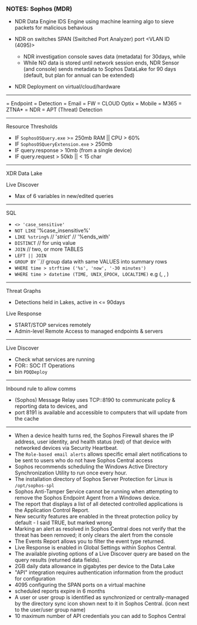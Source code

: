 ### NOTES: Sophos (MDR)

- NDR Data Engine IDS Engine using machine learning algo to sieve packets for malicious behavious

- NDR on switches SPAN (Switched Port Analyzer) port <VLAN ID (4095)>
	+ NDR investigation console saves data (metadata) for 30days, while
	+ While NO data is stored until network session ends, NDR Sensor (and console) sends metadata to Sophos DataLake for 90 days (default, but plan for annual can be extended)

- NDR Deployment on virtual/cloud/hardware

-----------------------------------------------------------
= Endpoint
= Detection
= Email
= FW
= CLOUD Optix
= Mobile
= M365
= ZTNA*
= NDR
= APT (Threat) Detection

-----------------------------------------------------------
Resource Thresholds
+ IF `SophosOSQuery.exe` >= 250mb RAM || CPU > 60%
+ IF `SophosOSQueryExtension.exe` > 250mb
+ IF query.response > 10mb (from a single device)
+ IF query.request > 50kb || < 15 char

-----------------------------------------------------------
XDR Data Lake

Live Discover
+ Max of 6 variables in new/edited queries

-----------------------------------------------------------
SQL
+ `<> 'case_sensitive'`
+ `NOT LIKE` '%case_insensitive%'
+ `LIKE %string%` // '$strict$'  // '%ends_with'
+ `DISTINCT` 	// for uniq value
+ `JOIN` 	// two, or more TABLES
+ `LEFT || JOIN`
+ `GROUP BY` ``// group data with same VALUES into summary rows
+ `WHERE time > strftime ('%s', 'now', '-30 minutes')`
+ `WHERE time > datetime (TIME, UNIX_EPOCH, LOCALTIME)` e.g (, , )

-----------------------------------------------------------
Threat Graphs
+ Detections held in Lakes, active in <= 90days

Live Response
+ START/STOP services remotely
+ Admin-level Remote Access to managed endpoints & servers

-----------------------------------------------------------
Live Discover
+ Check what services are running
+ FOR:: SOC IT Operations
+ bin `PDQDeploy`

-----------------------------------------------------------
Inbound rule to allow comms
+ (Sophos) Message Relay uses TCP::8190 to communicate policy & reporting data to devices, and
+ port 8191 is available and accessible to computers that will update from the cache

-----------------------------------------------------------
+ When a device health turns red, the Sophos Firewall shares the IP address, user identity, and health status (red) of that device with networked devices via Security Heartbeat.
+ The `Role-based email alerts` allows specific email alert notifications to be sent to users who do not have Sophos Central access
+ Sophos recommends scheduling the Windows Active Directory Synchronization Utility to run once every hour.
+ The installation directory of Sophos Server Protection for Linux is `/opt/sophos-spl`
+ Sophos Anti-Tamper Service cannot be running when attempting to remove the Sophos Endpoint Agent from a Windows device.
+ The report that displays a list of all detected controlled applications is the Application Control Report.
+ New security features are enabled in the threat protection policy by default - I said TRUE, but marked wrong
+ Marking an alert as resolved in Sophos Central does not verify that the threat has been removed; it only clears the alert from the console
+ The Events Report allows you to filter the event type returned.
+ Live Response is enabled in Global Settings within Sophos Central.
+ The available pivoting options of a Live Discover query are based on the query results (returned data fields).
+ 2GB daily data allowance in gigabytes per device to the Data Lake
+ "API" integration requires authentication information from the product for configuration
+ 4095 configuring the SPAN ports on a virtual machine
+ scheduled reports expire in 6 months
+ A user or user group is identified as synchronized or centrally-managed by the directory sync icon shown next to it in Sophos Central. (icon next to the user/user group name)
+ 10 maximum number of API credentials you can add to Sophos Central
